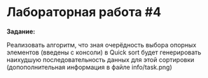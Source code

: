 # Лабораторная работа #4
**Задание:** 

Реализовать алгоритм, что зная очерёдность выбора опорных элементов (введены с консоли) в Quick sort будет генерировать наихудшую последовательность данных для этой сортировки (допополнительная информация в файле info/task.png)